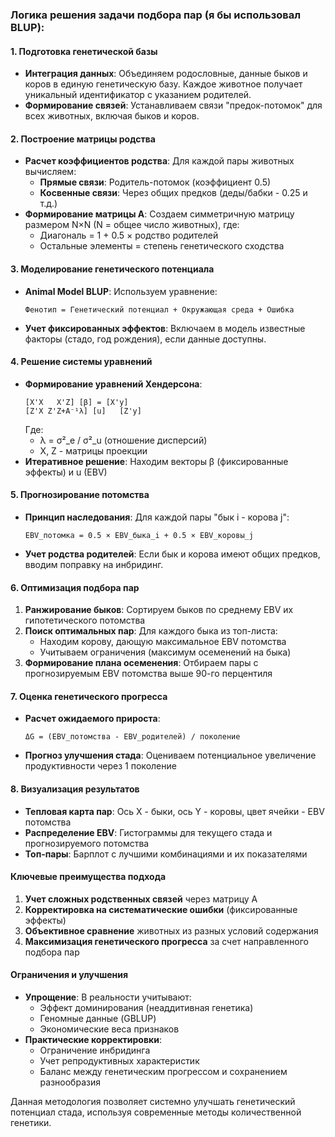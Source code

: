 ### Логика решения задачи подбора пар (я бы использовал BLUP):

#### 1. Подготовка генетической базы
- **Интеграция данных**: Объединяем родословные, данные быков и коров в единую генетическую базу. Каждое животное получает уникальный идентификатор с указанием родителей.
- **Формирование связей**: Устанавливаем связи "предок-потомок" для всех животных, включая быков и коров.

#### 2. Построение матрицы родства
- **Расчет коэффициентов родства**: Для каждой пары животных вычисляем:
  - **Прямые связи**: Родитель-потомок (коэффициент 0.5)
  - **Косвенные связи**: Через общих предков (деды/бабки - 0.25 и т.д.)
- **Формирование матрицы A**: Создаем симметричную матрицу размером N×N (N = общее число животных), где:
  - Диагональ = 1 + 0.5 × родство родителей
  - Остальные элементы = степень генетического сходства

#### 3. Моделирование генетического потенциала
- **Animal Model BLUP**: Используем уравнение:
  ```
  Фенотип = Генетический потенциал + Окружающая среда + Ошибка
  ```
- **Учет фиксированных эффектов**: Включаем в модель известные факторы (стадо, год рождения), если данные доступны.

#### 4. Решение системы уравнений
- **Формирование уравнений Хендерсона**:
  ```
  [X'X   X'Z] [β] = [X'y]
  [Z'X Z'Z+A⁻¹λ] [u]   [Z'y]
  ```
  Где:
  - λ = σ²_e / σ²_u (отношение дисперсий)
  - X, Z - матрицы проекции
- **Итеративное решение**: Находим векторы β (фиксированные эффекты) и u (EBV)

#### 5. Прогнозирование потомства
- **Принцип наследования**: Для каждой пары "бык i - корова j":
  ```
  EBV_потомка = 0.5 × EBV_быка_i + 0.5 × EBV_коровы_j
  ```
- **Учет родства родителей**: Если бык и корова имеют общих предков, вводим поправку на инбридинг.

#### 6. Оптимизация подбора пар
1. **Ранжирование быков**: Сортируем быков по среднему EBV их гипотетического потомства
2. **Поиск оптимальных пар**: Для каждого быка из топ-листа:
   - Находим корову, дающую максимальное EBV потомства
   - Учитываем ограничения (максимум осеменений на быка)
3. **Формирование плана осеменения**: Отбираем пары с прогнозируемым EBV потомства выше 90-го перцентиля

#### 7. Оценка генетического прогресса
- **Расчет ожидаемого прироста**:
  ```
  ΔG = (EBV_потомства - EBV_родителей) / поколение
  ```
- **Прогноз улучшения стада**: Оцениваем потенциальное увеличение продуктивности через 1 поколение

#### 8. Визуализация результатов
- **Тепловая карта пар**: Ось X - быки, ось Y - коровы, цвет ячейки - EBV потомства
- **Распределение EBV**: Гистограммы для текущего стада и прогнозируемого потомства
- **Топ-пары**: Барплот с лучшими комбинациями и их показателями

#### Ключевые преимущества подхода
1. **Учет сложных родственных связей** через матрицу A
2. **Корректировка на систематические ошибки** (фиксированные эффекты)
3. **Объективное сравнение** животных из разных условий содержания
4. **Максимизация генетического прогресса** за счет направленного подбора пар

#### Ограничения и улучшения
- **Упрощение**: В реальности учитывают:
  - Эффект доминирования (неаддитивная генетика)
  - Геномные данные (GBLUP)
  - Экономические веса признаков
- **Практические корректировки**:
  - Ограничение инбридинга
  - Учет репродуктивных характеристик
  - Баланс между генетическим прогрессом и сохранением разнообразия

Данная методология позволяет системно улучшать генетический потенциал стада, используя современные методы количественной генетики.